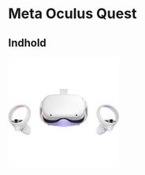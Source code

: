 # Meta Oculus Quest
## Indhold


<td  width="50%"><a href="/Quest2/"><img src="PICTURE VR/Quest2.jpg" alt="Quest 2"/></a></td>

